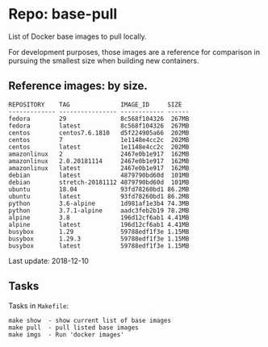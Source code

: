 # Repo: base-pull

List of Docker base images to pull locally.

For development purposes, those images are a reference for comparison in pursuing the smallest size when building new containers.


## Reference images: by size.

    REPOSITORY    TAG              IMAGE_ID     SIZE
    ------------- ---------------- ------------ ------
    fedora        29               8c568f104326  267MB
    fedora        latest           8c568f104326  267MB
    centos        centos7.6.1810   d5f224905a66  202MB
    centos        7                1e1148e4cc2c  202MB
    centos        latest           1e1148e4cc2c  202MB
    amazonlinux   2                2467e0b1e917  162MB
    amazonlinux   2.0.20181114     2467e0b1e917  162MB
    amazonlinux   latest           2467e0b1e917  162MB
    debian        latest           4879790bd60d  101MB
    debian        stretch-20181112 4879790bd60d  101MB
    ubuntu        18.04            93fd78260bd1 86.2MB
    ubuntu        latest           93fd78260bd1 86.2MB
    python        3.6-alpine       1d981af1e3b4 74.3MB
    python        3.7.1-alpine     aadc3feb2b19 78.2MB
    alpine        3.8              196d12cf6ab1 4.41MB
    alpine        latest           196d12cf6ab1 4.41MB
    busybox       1.29             59788edf1f3e 1.15MB
    busybox       1.29.3           59788edf1f3e 1.15MB
    busybox       latest           59788edf1f3e 1.15MB


Last update: 2018-12-10

## Tasks

Tasks in `Makefile`:

    make show  - show current list of base images
    make pull  - pull listed base images
    make imgs  - Run 'docker images'


